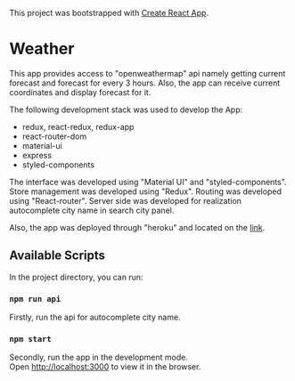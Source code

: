 This project was bootstrapped with [Create React App](https://github.com/facebook/create-react-app).

# Weather

This app provides access to "openweathermap" api namely getting current forecast and forecast for every 3 hours. Also, the app can receive current coordinates and display forecast for it.

The following development stack was used to develop the App:
- redux, react-redux, redux-app
- react-router-dom
- material-ui
- express
- styled-components

The interface was developed using "Material UI" and "styled-components". Store management was developed using "Redux". Routing was developed using "React-router".
Server side was developed for realization autocomplete city name in search city panel.

Also, the app was deployed through "heroku" and located on the [link](https://weather-kh.herokuapp.com).

## Available Scripts

In the project directory, you can run:

### `npm run api`

Firstly, run the api for autocomplete city name.

### `npm start`

Secondly, run the app in the development mode.<br />
Open [http://localhost:3000](http://localhost:3000) to view it in the browser.
